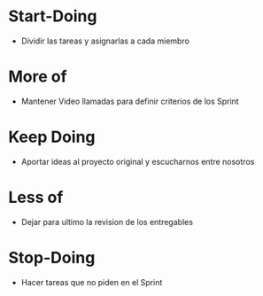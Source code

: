 # Start-Doing 
- Dividir las tareas y asignarlas a cada miembro

# More of
- Mantener Video llamadas para definir criterios de los Sprint

# Keep Doing 
- Aportar ideas al proyecto original y escucharnos entre nosotros

# Less of
- Dejar para ultimo la revision de los entregables

# Stop-Doing
- Hacer tareas que no piden en el Sprint
